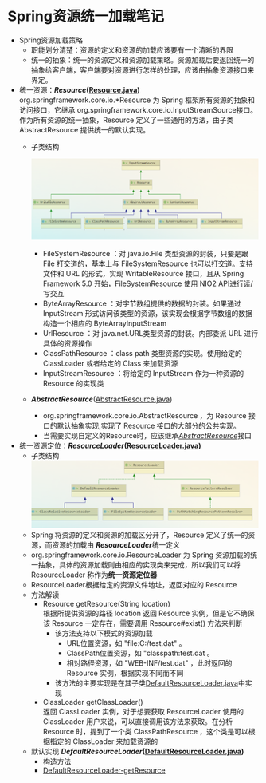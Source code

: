 # Spring资源统一加载笔记
- Spring资源加载策略
  - 职能划分清楚：资源的定义和资源的加载应该要有一个清晰的界限
  - 统一的抽象：统一的资源定义和资源加载策略。资源加载后要返回统一的抽象给客户端，客户端要对资源进行怎样的处理，应该由抽象资源接口来界定。
- 统一资源：***Resource*([Resource.java](https://github.com/smallblack-xh/spring-framework/blob/5.0.x/spring-core/src/main/java/org/springframework/core/io/Resource.java))**<a name='Resource'></a>   
   org.springframework.core.io.*Resource 为 Spring 框架所有资源的抽象和访问接口，它继承 org.springframework.core.io.InputStreamSource接口。作为所有资源的统一抽象，Resource 定义了一些通用的方法，由子类 AbstractResource 提供统一的默认实现。
  - 子类结构

    ![ResourceLoader 类图](imgs/2020-10-16-15-29-37.png)
    - FileSystemResource ：对 java.io.File 类型资源的封装，只要是跟 File 打交道的，基本上与 FileSystemResource 也可以打交道。支持文件和 URL 的形式，实现 WritableResource 接口，且从 Spring Framework 5.0 开始，FileSystemResource 使用 NIO2 API进行读/写交互
    - ByteArrayResource ：对字节数组提供的数据的封装。如果通过 InputStream 形式访问该类型的资源，该实现会根据字节数组的数据构造一个相应的 ByteArrayInputStream
    - UrlResource ：对 java.net.URL类型资源的封装。内部委派 URL 进行具体的资源操作
    - ClassPathResource ：class path 类型资源的实现。使用给定的 ClassLoader 或者给定的 Class 来加载资源
    - InputStreamResource ：将给定的 InputStream 作为一种资源的 Resource 的实现类
  - ***AbstractResource***([AbstractResource.java](https://github.com/smallblack-xh/spring-framework/blob/5.0.x/spring-core/src/main/java/org/springframework/core/io/AbstractResource.java))
    - org.springframework.core.io.AbstractResource ，为 Resource 接口的默认抽象实现,实现了 Resource 接口的大部分的公共实现。
    - 当需要实现自定义的Resource时，应该继承<u>*AbstractResource*</u>接口
- 统一资源定位：***ResourceLoader*([ResourceLoader.java](https://github.com/smallblack-xh/spring-framework/blob/5.0.x/spring-core/src/main/java/org/springframework/core/io/ResourceLoader.java))**<a name='ResourceLoader'></a>  
  - 子类结构  
    ![ResourceLoader 类图](imgs/2020-10-16-15-32-43.png)
  - Spring 将资源的定义和资源的加载区分开了，Resource 定义了统一的资源，而资源的加载由 ***ResourceLoader***统一定义
  - org.springframework.core.io.ResourceLoader 为 Spring 资源加载的统一抽象，具体的资源加载则由相应的实现类来完成，所以我们可以将 ResourceLoader 称作为**统一资源定位器**
  - ResourceLoader根据给定的资源文件地址，返回对应的 Resource
  - 方法解读
    - Resource getResource(String location)  
        根据所提供资源的路径 location 返回 Resource 实例，但是它不确保该 Resource 一定存在，需要调用 Resource#exist() 方法来判断
      - 该方法支持以下模式的资源加载
        - URL位置资源，如 "file:C:/test.dat" 。
        - ClassPath位置资源，如 "classpath:test.dat 。
        - 相对路径资源，如 "WEB-INF/test.dat" ，此时返回的Resource 实例，根据实现不同而不同
      - 该方法的主要实现是在其子类[DefaultResourceLoader.java](https://github.com/smallblack-xh/spring-framework/blob/5.0.x/spring-core/src/main/java/org/springframework/core/io/DefaultResourceLoader.java)中实现
    - ClassLoader getClassLoader()  
        返回 ClassLoader 实例，对于想要获取 ResourceLoader 使用的 ClassLoader 用户来说，可以直接调用该方法来获取。在分析 Resource 时，提到了一个类 ClassPathResource ，这个类是可以根据指定的 ClassLoader 来加载资源的
  - 默认实现 ***DefaultResourceLoader*([DefaultResourceLoader.java](https://github.com/smallblack-xh/spring-framework/blob/5.0.x/spring-core/src/main/java/org/springframework/core/io/DefaultResourceLoader.java))**
    - 构造方法
    - [DefaultResourceLoader-getResource](https://github.com/smallblack-xh/spring-framework/blob/5.0.x/spring-core/src/main/java/org/springframework/core/io/DefaultResourceLoader.java#DefaultResourceLoader-getResource)